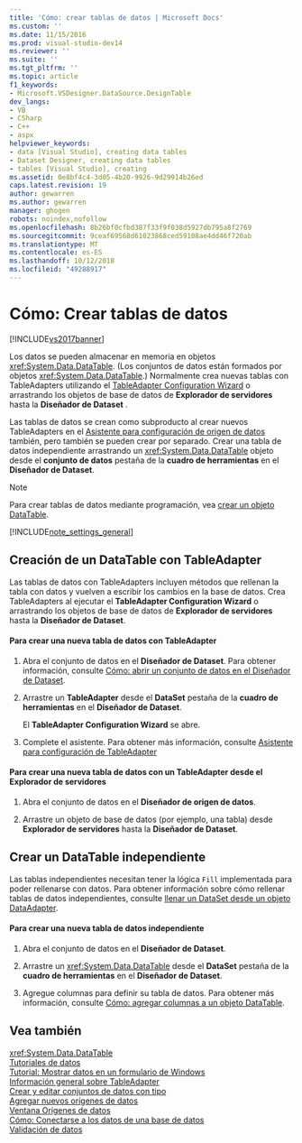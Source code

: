 ```yaml
---
title: 'Cómo: crear tablas de datos | Microsoft Docs'
ms.custom: ''
ms.date: 11/15/2016
ms.prod: visual-studio-dev14
ms.reviewer: ''
ms.suite: ''
ms.tgt_pltfrm: ''
ms.topic: article
f1_keywords:
- Microsoft.VSDesigner.DataSource.DesignTable
dev_langs:
- VB
- CSharp
- C++
- aspx
helpviewer_keywords:
- data [Visual Studio], creating data tables
- Dataset Designer, creating data tables
- tables [Visual Studio], creating
ms.assetid: 0e8bf4c4-3d05-4b20-9926-9d29914b26ed
caps.latest.revision: 19
author: gewarren
ms.author: gewarren
manager: ghogen
robots: noindex,nofollow
ms.openlocfilehash: 8b26bf0cfbd387f33f9f038d5927db795a8f2769
ms.sourcegitcommit: 9ceaf69568d61023868ced59108ae4dd46f720ab
ms.translationtype: MT
ms.contentlocale: es-ES
ms.lasthandoff: 10/12/2018
ms.locfileid: "49288917"
---
```

# <a name="how-to-create-data-tables"></a>Cómo: Crear tablas de datos
[!INCLUDE[vs2017banner](../includes/vs2017banner.md)]

Los datos se pueden almacenar en memoria en objetos <xref:System.Data.DataTable>. (Los conjuntos de datos están formados por objetos <xref:System.Data.DataTable>.) Normalmente crea nuevas tablas con TableAdapters utilizando el [TableAdapter Configuration Wizard](http://msdn.microsoft.com/library/3a373dd9-7b34-4d3c-a48b-69414512bac8) o arrastrando los objetos de base de datos de **Explorador de servidores** hasta la **Diseñador de Dataset** .  
  
 Las tablas de datos se crean como subproducto al crear nuevos TableAdapters en el [Asistente para configuración de origen de datos](http://msdn.microsoft.com/library/c4df7de5-5da0-4064-940c-761dd6d9e28f) también, pero también se pueden crear por separado. Crear una tabla de datos independiente arrastrando un <xref:System.Data.DataTable> objeto desde el **conjunto de datos** pestaña de la **cuadro de herramientas** en el **Diseñador de Dataset**.  
  
> [!NOTE]
>  Para crear tablas de datos mediante programación, vea [crear un objeto DataTable](http://msdn.microsoft.com/library/eecf9d78-60e3-4fdc-8de0-e56c13a89414).  
  
 [!INCLUDE[note_settings_general](../includes/note-settings-general-md.md)]  
  
## <a name="creating-a-datatable-with-tableadapter"></a>Creación de un DataTable con TableAdapter  
 Las tablas de datos con TableAdapters incluyen métodos que rellenan la tabla con datos y vuelven a escribir los cambios en la base de datos. Crea TableAdapters al ejecutar el **TableAdapter Configuration Wizard** o arrastrando los objetos de base de datos de **Explorador de servidores** hasta la **Diseñador de Dataset**.  
  
#### <a name="to-create-a-new-data-table-with-tableadapter"></a>Para crear una nueva tabla de datos con TableAdapter  
  
1.  Abra el conjunto de datos en el **Diseñador de Dataset**. Para obtener información, consulte [Cómo: abrir un conjunto de datos en el Diseñador de Dataset](http://msdn.microsoft.com/library/36fc266f-365b-42cb-aebb-c993dc2c47c3).  
  
2.  Arrastre un **TableAdapter** desde el **DataSet** pestaña de la **cuadro de herramientas** en el **Diseñador de Dataset**.  
  
     El **TableAdapter Configuration Wizard** se abre.  
  
3.  Complete el asistente. Para obtener más información, consulte [Asistente para configuración de TableAdapter](http://msdn.microsoft.com/library/3a373dd9-7b34-4d3c-a48b-69414512bac8)  
  
#### <a name="to-create-a-new-data-table-with-a-tableadapter-from-server-explorer"></a>Para crear una nueva tabla de datos con un TableAdapter desde el Explorador de servidores  
  
1.  Abra el conjunto de datos en el **Diseñador de origen de datos**.  
  
2.  Arrastre un objeto de base de datos (por ejemplo, una tabla) desde **Explorador de servidores** hasta la **Diseñador de Dataset**.  
  
## <a name="creating-a-standalone-datatable"></a>Crear un DataTable independiente  
 Las tablas independientes necesitan tener la lógica `Fill` implementada para poder rellenarse con datos. Para obtener información sobre cómo rellenar tablas de datos independientes, consulte [llenar un DataSet desde un objeto DataAdapter](http://msdn.microsoft.com/library/3fa0ac7d-e266-4954-bfac-3fbe2f913153).  
  
#### <a name="to-create-a-new-stand-alone-data-table"></a>Para crear una nueva tabla de datos independiente  
  
1.  Abra el conjunto de datos en el **Diseñador de Dataset**.  
  
2.  Arrastre un <xref:System.Data.DataTable> desde el **DataSet** pestaña de la **cuadro de herramientas** en el **Diseñador de Dataset**.  
  
3.  Agregue columnas para definir su tabla de datos. Para obtener más información, consulte [Cómo: agregar columnas a un objeto DataTable](http://msdn.microsoft.com/library/8ca21f77-b99a-47a7-a656-7cfd7a1bd9df).  
  
## <a name="see-also"></a>Vea también  
 <xref:System.Data.DataTable>   
 [Tutoriales de datos](http://msdn.microsoft.com/library/15a88fb8-3bee-4962-914d-7a1f8bd40ec4)   
 [Tutorial: Mostrar datos en un formulario de Windows](../data-tools/walkthrough-displaying-data-on-a-windows-form.md)   
 [Información general sobre TableAdapter](../data-tools/tableadapter-overview.md)   
 [Crear y editar conjuntos de datos con tipo](../data-tools/creating-and-editing-typed-datasets.md)   
 [Agregar nuevos orígenes de datos](../data-tools/add-new-data-sources.md)   
 [Ventana Orígenes de datos](http://msdn.microsoft.com/library/0d20f699-cc95-45b3-8ecb-c7edf1f67992)   
 [Cómo: Conectarse a los datos de una base de datos](../data-tools/how-to-connect-to-data-in-a-database.md)   
 [Validación de datos](http://msdn.microsoft.com/library/b3a9ee4e-5d4d-4411-9c56-c811f2b4ee7e)